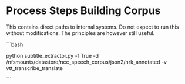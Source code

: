 # Process Steps Building Corpus
This contains direct paths to internal systems. Do not expect to run this without modifications. The principles are however still useful.

´´´bash

python subtitle_extractor.py -f True -d /nfsmounts/datastore/ncc_speech_corpus/json2/nrk_annotated -v vtt_transcribe_translate


´´´
